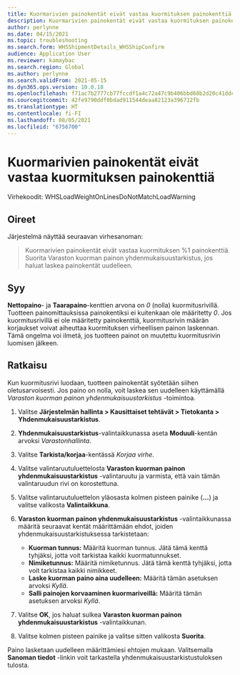 ```yaml
---
title: Kuormarivien painokentät eivät vastaa kuormituksen painokenttiä
description: Kuormarivien painokentät eivät vastaa kuormituksen painokenttiä
author: perlynne
ms.date: 04/15/2021
ms.topic: troubleshooting
ms.search.form: WHSShipmentDetails_WHSShipConfirm
audience: Application User
ms.reviewer: kamaybac
ms.search.region: Global
ms.author: perlynne
ms.search.validFrom: 2021-05-15
ms.dyn365.ops.version: 10.0.18
ms.openlocfilehash: f71ac7b2777cb77fccdf1a4c72a47c9b406bbd68b2d20c41ddc96028d2ffc348
ms.sourcegitcommit: 42fe9790ddf0bdad911544deaa82123a396712fb
ms.translationtype: HT
ms.contentlocale: fi-FI
ms.lasthandoff: 08/05/2021
ms.locfileid: "6756700"
---
```

# <a name="the-weight-fields-on-load-lines-dont-match-the-weight-fields-on-the-load"></a>Kuormarivien painokentät eivät vastaa kuormituksen painokenttiä

Virhekoodit: WHSLoadWeightOnLinesDoNotMatchLoadWarning

## <a name="symptoms"></a>Oireet

Järjestelmä näyttää seuraavan virhesanoman:

> Kuormarivien painokentät eivät vastaa kuormituksen %1 painokenttiä. Suorita Varaston kuorman painon yhdenmukaisuustarkistus, jos haluat laskea painokentät uudelleen.

## <a name="cause"></a>Syy

**Nettopaino**- ja **Taarapaino**-kenttien arvona on *0* (nolla) kuormitusrivillä. Tuotteen painomittauksissa painokentiksi ei kuitenkaan ole määritetty *0*. Jos kuormitusrivillä ei ole määritetty painokenttiä, kuormitusrivin määrän korjaukset voivat aiheuttaa kuormituksen virheellisen painon laskennan. Tämä ongelma voi ilmetä, jos tuotteen painot on muutettu kuormitusrivin luomisen jälkeen.

## <a name="resolution"></a>Ratkaisu

Kun kuormitusrivi luodaan, tuotteen painokentät syötetään siihen oletusarvoisesti. Jos paino on nolla, voit laskea sen uudelleen käyttämällä *Varaston kuorman painon yhdenmukaisuustarkistus* -toimintoa.

1. Valitse **Järjestelmän hallinta \> Kausittaiset tehtävät \> Tietokanta \> Yhdenmukaisuustarkistus**.
1. **Yhdenmukaisuustarkistus**-valintaikkunassa aseta **Moduuli**-kentän arvoksi *Varastonhallinta*.
1. Valitse **Tarkista/korjaa**-kentässä *Korjaa virhe*.
1. Valitse valintaruutuluettelosta **Varaston kuorman painon yhdenmukaisuustarkistus** -valintaruutu ja varmista, että vain tämän valintaruudun rivi on korostettuna.
1. Valitse valintaruutuluettelon yläosasta kolmen pisteen painike (**...**) ja valitse valikosta **Valintaikkuna**.
1. **Varaston kuorman painon yhdenmukaisuustarkistus** -valintaikkunassa määritä seuraavat kentät määrittämään ehdot, joiden yhdenmukaisuustarkistuksessa tarkistetaan:

    - **Kuorman tunnus:** Määritä kuorman tunnus. Jätä tämä kenttä tyhjäksi, jotta voit tarkistaa kaikki kuormatunnukset.
    - **Nimiketunnus:** Määritä nimiketunnus. Jätä tämä kenttä tyhjäksi, jotta voit tarkistaa kaikki nimikkeet.
    - **Laske kuorman paino aina uudelleen:** Määritä tämän asetuksen arvoksi *Kyllä*.
    - **Salli painojen korvaaminen kuormariveillä:** Määritä tämän asetuksen arvoksi *Kyllä*.

1. Valitse **OK**, jos haluat sulkea **Varaston kuorman painon yhdenmukaisuustarkistus** -valintaikkunan.
1. Valitse kolmen pisteen painike ja valitse sitten valikosta **Suorita**.

Paino lasketaan uudelleen määrittämiesi ehtojen mukaan. Valitsemalla **Sanoman tiedot** -linkin voit tarkastella yhdenmukaisuustarkistustuloksen tulosta.
